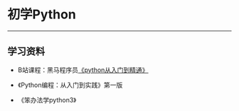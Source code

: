 # 初学Python
---
## 学习资料

- B站课程：黑马程序员[《python从入门到精通》](https://www.bilibili.com/video/BV1qW4y1a7fU/?spm_id_from=333.337.search-card.all.click&vd_source=343527226a740137836fd3e745239cf5)

- 《Python编程：从入门到实践》第一版

- 《笨办法学python3》